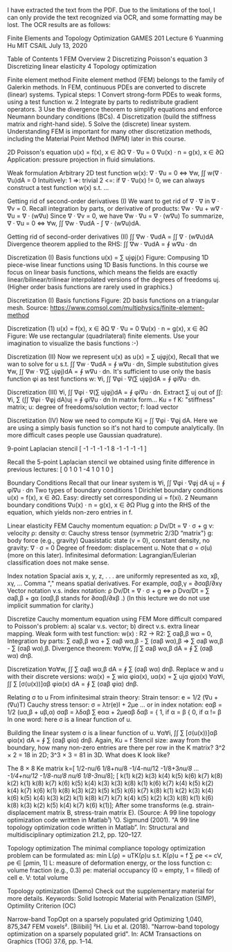 I have extracted the text from the PDF. Due to the limitations of the tool, I can only provide the text recognized via OCR, and some formatting may be lost. The OCR results are as follows:

Finite Elements and Topology Optimization
GAMES 201 Lecture 6
Yuanming Hu
MIT CSAIL
July 13, 2020

Table of Contents
1 FEM Overview
2 Discretizing Poisson's equation
3 Discretizing linear elasticity
4 Topology optimization

Finite element method
Finite element method (FEM) belongs to the family of Galerkin methods. In FEM, continuous PDEs are converted to discrete (linear) systems.
Typical steps:
1 Convert strong-form PDEs to weak forms, using a test function w.
2 Integrate by parts to redistribute gradient operators.
3 Use the divergence theorem to simplify equations and enforce Neumann boundary conditions (BCs).
4 Discretization (build the stiffness matrix and right-hand side).
5 Solve the (discrete) linear system.
Understanding FEM is important for many other discretization methods, including the Material Point Method (MPM) later in this course.

2D Poisson's equation
u(x) = f(x), x ∈ ∂Ω
∇ · ∇u = 0
∇u(x) · n = g(x), x ∈ ∂Ω
Application: pressure projection in fluid simulations.

Weak formulation
Arbitrary 2D test function w(x):
∇ · ∇u = 0 <=> ∀w, ∫∫ w(∇ · ∇u)dA = 0
Intuitively:
1 =>: trivial
2 <=: if ∇ · ∇u(x) != 0, we can always construct a test function w(x) s.t. ...

Getting rid of second-order derivatives (I)
We want to get rid of ∇ · ∇ in
∇ · ∇v = 0.
Recall integration by parts, or derivative of products:
∇w · ∇u + w∇ · ∇u = ∇ · (w∇u)
Since ∇ · ∇v = 0, we have
∇w · ∇u = ∇ · (w∇u)
To summarize,
∇ · ∇u = 0 <=> ∀w, ∫∫ ∇w · ∇udA - ∫ ∇ · (w∇u)dA.

Getting rid of second-order derivatives (II)
∫∫ ∇w · ∇udA = ∫∫ ∇ · (w∇u)dA
Divergence theorem applied to the RHS:
∫∫ ∇w · ∇udA = ∮ w∇u · dn

Discretization (I) Basis functions
u(x) = ∑ ujφj(x)
Figure: Compusing 1D piece-wise linear functions using 1D Basis functions.
In this course we focus on linear basis functions, which means the fields are exactly linear/bilinear/trilinear interpolated versions of the degrees of freedoms uj. (Higher order basis functions are rarely used in graphics.)

Discretization (I) Basis functions
Figure: 2D basis functions on a triangular mesh. Source: https://www.comsol.com/multiphysics/finite-element-method

Discretization (1)
u(x) = f(x), x ∈ ∂Ω
∇ · ∇u = 0
∇u(x) · n = g(x), x ∈ ∂Ω
Figure: We use rectangular (quadrilateral) finite elements. Use your imagination to visualize the basis functions :-)

Discretization (II)
Now we represent u(x) as
u(x) = ∑ ujφj(x),
Recall that we wan to solve for u s.t.
∫∫ ∇w · ∇udA = ∮ w∇u · dn,
Simple substitution gives
∀w, ∫∫ ∇w · ∇(∑ ujφj)dA = ∮ w∇u · dn.
It's sufficient to use only the basis function φi as test functions w:
∀i, ∫∫ ∇φi · ∇(∑ ujφj)dA = ∮ φi∇u · dn.

Discretization (III)
∀i, ∫∫ ∇φi · ∇(∑ ujφj)dA = ∮ φi∇u · dn.
Extract ∑ uj out of ∫∫:
∀i, ∑ (∫∫ ∇φi · ∇φj dA)uj = ∮ φi∇u · dn
In matrix form...
Ku = f
K: "stiffness" matrix; u: degree of freedoms/solution vector; f: load vector

Discretization (IV)
Now we need to compute Kij = ∫∫ ∇φi · ∇φj dA. Here we are using a simply basis function so it's not hard to compute analytically. (In more difficult cases people use Gaussian quadrature).

9-point Laplacian stencil
[ -1 -1 -1
-1 8 -1
-1 -1 -1 ]

Recall the 5-point Laplacian stencil we obtained using finite difference in previous lectures:
[ 0 1 0
1 -4 1
0 1 0 ]

Boundary Conditions
Recall that our linear system is
∀i, ∫∫ ∇φi · ∇φj dA uj = ∮ φi∇u · dn
Two types of boundary conditions
1 Dirichlet boundary conditions u(x) = f(x), x ∈ ∂Ω.
Easy: directly set corresponding ui = f(xi).
2 Neumann boundary conditions ∇u(x) · n = g(x), x ∈ ∂Ω
Plug g into the RHS of the equation, which yields non-zero entries in f.

Linear elasticity FEM
Cauchy momentum equation:
ρ Dv/Dt = ∇ · σ + g
v: velocity
ρ: density
σ: Cauchy stress tensor (symmetric 2/3D “matrix")
g: body force (e.g., gravity)
Quasistatic state (v = 0), constant density, no gravity:
∇ · σ = 0
Degree of freedom: displacement u. Note that σ = σ(u) (more on this later).
Infinitesimal deformation: Lagrangian/Eulerian classification does not make sense.

Index notation
Spacial axis x, y, z, . . . are uniformly represented as xα, xβ, xγ, ...
Comma "," means spatial derivatives. For example, σαβ,γ = ∂σαβ/∂xγ
Vector notation v.s. index notation:
ρ Dv/Dt = ∇ · σ + g <=> ρ Dvα/Dt = ∑ σaβ,β + gα
(σαβ,β stands for ∂σαβ/∂xβ .)
(In this lecture we do not use implicit summation for clarity.)

Discretize Cauchy momentum equation using FEM
More difficult compared to Poisson's problem: a) scalar v.s. vector; b) direct v.s. extra linear mapping.
Weak form with test function: w(x) : R2 → R2:
∑ σaβ,β wα = 0,
Integration by parts:
∑ σaβ,β wα + ∑ σaβ wα,β - ∑ (σaβ wα),β => ∑ σaβ wα,β - ∑ (σaβ wα),β.
Divergence theorem:
∀α∀w, ∫∫ ∑ σaβ wα,β dA = ∮ ∑ (σaβ wα) dnβ.

Discretization
∀α∀w, ∫∫ ∑ σaβ wα,β dA = ∮ ∑ (σaβ wα) dnβ.
Replace w and u with their discrete versions:
wα(x) = ∑ wiα φiα(x), uα(x) = ∑ ujα φjα(x)
∀α∀i, ∫∫ ∑ [σ(u(x))]αβ φiα(x) dA = ∮ ∑ (σaβ φiα) dnβ.

Relating σ to u
From infinitesimal strain theory:
Strain tensor:
e = 1/2 (∇u + (∇u)T)
Cauchy stress tensor:
σ = λtr(e)I + 2µe
... or in index notation:
eαβ = 1/2 (uα,β + uβ,α)
σαβ = λδαβ ∑ eαα + 2µeαβ
δαβ = { 1, if α = β
{ 0, if α != β
In one word: here σ is a linear function of u.

Building the linear system
σ is a linear function of u.
∀α∀i, ∫∫ ∑ [σ(u(x))]αβ φiα(x) dA = ∮ ∑ (σaβ φiα) dnβ.
Again,
Ku = f
Stencil size: away from the boundary, how many non-zero entries are there per row in the K matrix? 3^2 × 2 = 18 in 2D; 3^3 × 3 = 81 in 3D.
What does K look like?

The 8 × 8 Ke matrix
k=[ 1/2-nu/6 1/8+nu/8 -1/4-nu/12 -1/8+3*nu/8 ...
-1/4+nu/12 -1/8-nu/8 nu/6 1/8-3*nu/8];
[ k(1) k(2) k(3) k(4) k(5) k(6) k(7) k(8)
k(2) k(1) k(8) k(7) k(6) k(5) k(4) k(3)
k(3) k(8) k(1) k(6) k(7) k(4) k(5) k(2)
k(4) k(7) k(6) k(1) k(8) k(3) k(2) k(5)
k(5) k(6) k(7) k(8) k(1) k(2) k(3) k(4)
k(6) k(5) k(4) k(3) k(2) k(1) k(8) k(7)
k(7) k(4) k(5) k(2) k(3) k(8) k(1) k(6)
k(8) k(3) k(2) k(5) k(4) k(7) k(6) k(1)];
After some transforms (e.g. strain-displacement matrix B, stress-train matrix E).
(Source: A 99 line topology optimization code written in Matlab¹)
¹O. Sigmund (2001). "A 99 line topology optimization code written in Matlab”. In: Structural and multidisciplinary optimization 21.2, pp. 120–127.

Topology optimization
The minimal compliance topology optimization problem can be formulated as:
min L(ρ) = uTK(ρ)u
s.t. K(ρ)u = f
∑ ρe <= cV,
ρe ∈ [ρmin, 1]
L: measure of deformation energy, or the loss function
c: volume fraction (e.g., 0.3)
ρe: material occupancy (0 = empty, 1 = filled) of cell e.
V: total volume

Topology optimization (Demo)
Check out the supplementary material for more details. Keywords: Solid Isotropic Material with Penalization (SIMP), Optimility Criterion (OC)

Narrow-band TopOpt on a sparsely populated grid
Optimizing 1,040, 875,347 FEM voxels². [Bilibili]
²H. Liu et al. (2018). "Narrow-band topology optimization on a sparsely populated grid". In: ACM Transactions on Graphics (TOG) 37.6, pp. 1–14.

